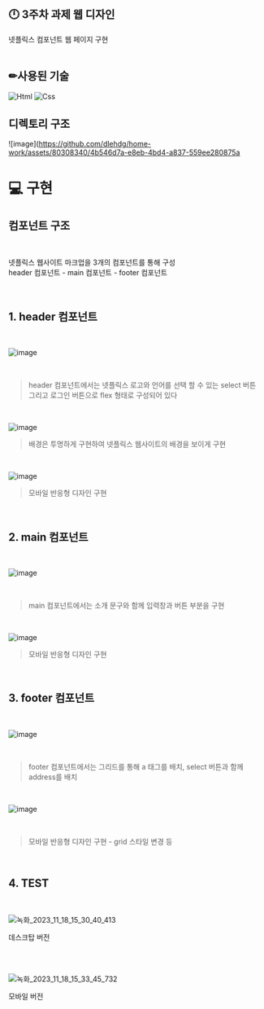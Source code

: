 ## 🕛 3주차 과제 웹 디자인



넷플릭스 컴포넌트 웹 페이지 구현
<br><br>

<h2>✏사용된 기술</h2>
<img alt="Html" src ="https://img.shields.io/badge/HTML5-E34F26.svg?&style=for-the-badge&logo=HTML5&logoColor=white"/> <img alt="Css" src ="https://img.shields.io/badge/CSS3-1572B6.svg?&style=for-the-badge&logo=CSS3&logoColor=white"/> 
<br>


## 디렉토리 구조

![image](https://github.com/dlehdg/home-work/assets/80308340/4b546d7a-e8eb-4bd4-a837-559ee280875a


# 💻 구현


## 컴포넌트 구조

<br>

넷플릭스 웹사이트 마크업을 3개의 컴포넌트를 통해 구성
<br>
header 컴포넌트 - main 컴포넌트 - footer 컴포넌트

<br>


## 1. header 컴포넌트

<br>

![image](https://github.com/dlehdg/home-work/assets/80308340/125dc459-dacc-40c4-9cba-a5057d044d8c)

<br>

> header 컴포넌트에서는 넷플릭스 로고와 언어를 선택 할 수 있는 select 버튼 그리고 로그인 버튼으로 flex 형태로 구성되어 있다

<br>

![image](https://github.com/dlehdg/home-work/assets/80308340/1ccbe267-f684-48e1-a0e2-749aeb74d8cf)

> 배경은 투명하게 구현하여 넷플릭스 웹사이트의 배경을 보이게 구현

<br>

![image](https://github.com/dlehdg/home-work/assets/80308340/487e2270-4433-429a-8c3a-4e8de123a981)

> 모바일 반응형 디자인 구현

<br>




## 2. main 컴포넌트

<br>

![image](https://github.com/dlehdg/home-work/assets/80308340/e9119001-f2f7-4763-806b-cccf20c340dd)


<br>

> main 컴포넌트에서는 소개 문구와 함께 입력창과 버튼 부분을 구현

<br>

![image](https://github.com/dlehdg/home-work/assets/80308340/1dced8c0-1220-4ce1-8adf-d33966b34938)

> 모바일 반응형 디자인 구현

<br>


## 3. footer 컴포넌트


<br>

![image](https://github.com/dlehdg/home-work/assets/80308340/320b2642-1324-4aa9-999c-0ca583ae0bcf)

<br>

> footer 컴포넌트에서는 그리드를 통해 a 태그를 배치, select 버튼과 함께 address를 배치


<br>

![image](https://github.com/dlehdg/home-work/assets/80308340/e966209d-dad0-42a1-9d91-dd062b93401b)

<br>

> 모바일 반응형 디자인 구현 - grid 스타일 변경 등

<br>


## 4. TEST

<br>


![녹화_2023_11_18_15_30_40_413](https://github.com/dlehdg/home-work/assets/80308340/cd879e5f-a59b-4a5c-bb48-fbb8dcf2595f)

데스크탑 버전


<br>
<br>

![녹화_2023_11_18_15_33_45_732](https://github.com/dlehdg/home-work/assets/80308340/f366c37b-6978-473d-9c70-75b1261863e8)

모바일 버전

<br>






